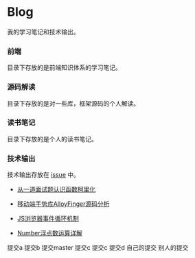# Blog

我的学习笔记和技术输出。

### 前端

目录下存放的是前端知识体系的学习笔记。

### 源码解读

目录下存放的是对一些库，框架源码的个人解读。

### 读书笔记

目录下存放的是个人的读书笔记。

### 技术输出

技术输出存放在 [issue](https://github.com/webproblem/Blog/issues) 中。 

* [从一道面试题认识函数柯里化](https://github.com/webproblem/Blog/issues/4)

* [移动端手势库AlloyFinger源码分析](https://github.com/webproblem/Blog/issues/3)

* [JS浏览器事件循环机制](https://github.com/webproblem/Blog/issues/2)

* [Number浮点数运算详解](https://github.com/webproblem/Blog/issues/1)
  
提交a
提交b
提交master
提交c
提交c
提交d
自己的提交
别人的提交
